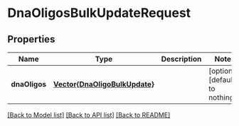 # DnaOligosBulkUpdateRequest


## Properties
Name | Type | Description | Notes
------------ | ------------- | ------------- | -------------
**dnaOligos** | [**Vector{DnaOligoBulkUpdate}**](DnaOligoBulkUpdate.md) |  | [optional] [default to nothing]


[[Back to Model list]](../README.md#models) [[Back to API list]](../README.md#api-endpoints) [[Back to README]](../README.md)


